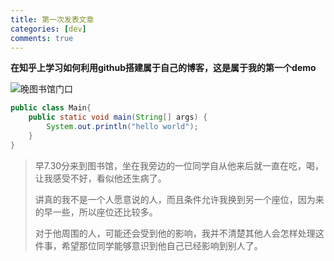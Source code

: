 ```yaml
---
title: 第一次发表文章
categories: [dev]
comments: true
---
```


**在知乎上学习如何利用github搭建属于自己的博客，这是属于我的第一个demo**

![晚图书馆门口](E:\kobeaibiancheng.github.io\assets\img\1.jpg)

```java
public class Main{
	public static void main(String[] args) {
		System.out.println("hello world");
	}
}
```

> 早7.30分来到图书馆，坐在我旁边的一位同学自从他来后就一直在吃，喝，让我感受不好，看似他还生病了。
>
> 讲真的我不是一个人愿意说的人，而且条件允许我换到另一个座位，因为来的早一些，所以座位还比较多。
>
> 对于他周围的人，可能还会受到他的影响，我并不清楚其他人会怎样处理这件事，希望那位同学能够意识到他自己已经影响到别人了。
